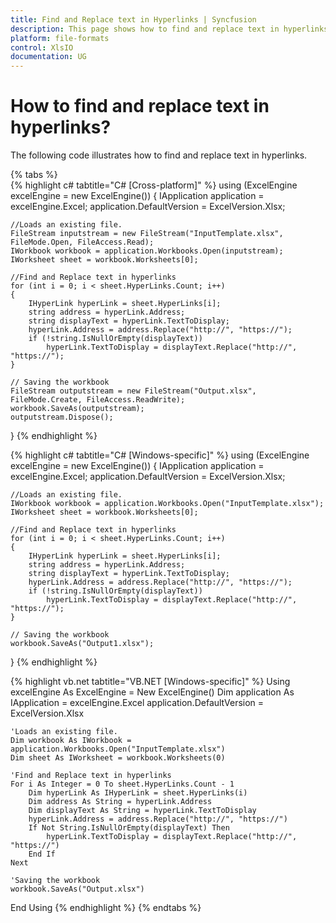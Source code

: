 ```yaml
---
title: Find and Replace text in Hyperlinks | Syncfusion
description: This page shows how to find and replace text in hyperlinks using the Syncfusion .NET Excel library (XlsIO).
platform: file-formats
control: XlsIO
documentation: UG
---
```


# How to find and replace text in hyperlinks?

The following code illustrates how to find and replace text in hyperlinks.

{% tabs %}  
{% highlight c# tabtitle="C# [Cross-platform]" %}
using (ExcelEngine excelEngine = new ExcelEngine())
{
    IApplication application = excelEngine.Excel;
    application.DefaultVersion = ExcelVersion.Xlsx;

    //Loads an existing file.
    FileStream inputstream = new FileStream("InputTemplate.xlsx", FileMode.Open, FileAccess.Read);
    IWorkbook workbook = application.Workbooks.Open(inputstream);
    IWorksheet sheet = workbook.Worksheets[0];

    //Find and Replace text in hyperlinks
    for (int i = 0; i < sheet.HyperLinks.Count; i++)
    {
        IHyperLink hyperLink = sheet.HyperLinks[i];
        string address = hyperLink.Address;
        string displayText = hyperLink.TextToDisplay;
        hyperLink.Address = address.Replace("http://", "https://");
        if (!string.IsNullOrEmpty(displayText))
            hyperLink.TextToDisplay = displayText.Replace("http://", "https://");
    }
    
    // Saving the workbook
    FileStream outputstream = new FileStream("Output.xlsx", FileMode.Create, FileAccess.ReadWrite);
    workbook.SaveAs(outputstream);
    outputstream.Dispose();
}
{% endhighlight %}

{% highlight c# tabtitle="C# [Windows-specific]" %}
using (ExcelEngine excelEngine = new ExcelEngine())
{
    IApplication application = excelEngine.Excel;
    application.DefaultVersion = ExcelVersion.Xlsx;

    //Loads an existing file.
    IWorkbook workbook = application.Workbooks.Open("InputTemplate.xlsx");
    IWorksheet sheet = workbook.Worksheets[0];

    //Find and Replace text in hyperlinks
    for (int i = 0; i < sheet.HyperLinks.Count; i++)
    {
        IHyperLink hyperLink = sheet.HyperLinks[i];
        string address = hyperLink.Address;
        string displayText = hyperLink.TextToDisplay;
        hyperLink.Address = address.Replace("http://", "https://");
        if (!string.IsNullOrEmpty(displayText))
            hyperLink.TextToDisplay = displayText.Replace("http://", "https://");
    }

    // Saving the workbook
    workbook.SaveAs("Output1.xlsx");
}
{% endhighlight %}

{% highlight vb.net tabtitle="VB.NET [Windows-specific]" %}
Using excelEngine As ExcelEngine = New ExcelEngine()
    Dim application As IApplication = excelEngine.Excel
    application.DefaultVersion = ExcelVersion.Xlsx

    'Loads an existing file.
    Dim workbook As IWorkbook = application.Workbooks.Open("InputTemplate.xlsx")
    Dim sheet As IWorksheet = workbook.Worksheets(0)

    'Find and Replace text in hyperlinks
    For i As Integer = 0 To sheet.HyperLinks.Count - 1
        Dim hyperLink As IHyperLink = sheet.HyperLinks(i)
        Dim address As String = hyperLink.Address
        Dim displayText As String = hyperLink.TextToDisplay
        hyperLink.Address = address.Replace("http://", "https://")
        If Not String.IsNullOrEmpty(displayText) Then
            hyperLink.TextToDisplay = displayText.Replace("http://", "https://")
        End If
    Next

    'Saving the workbook
    workbook.SaveAs("Output.xlsx")
End Using
{% endhighlight %}
{% endtabs %}